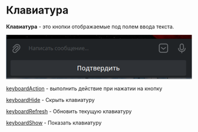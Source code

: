 # Клавиатура
**Клавиатура** - это кнопки отображаемые под полем ввода текста. 


![](./1.png)

[keyboardAction](/docs-test/admin/keyboard/keyboardaction) - выполнить действие при нажатии на кнопку
 
[keyboardHide](/docs-test/admin/keyboard/keyboardhide) - Скрыть клавиатуру
 
[keyboardRefresh](/docs-test/admin/keyboard/keyboardrefresh) - Обновить текущую клавиатуру
 
[keyboardShow](/docs-test/admin/keyboard/keyboardshow) - Показать клавиатуру
 



